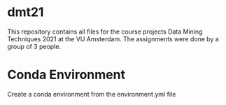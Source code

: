 # dmt21

This repository contains all files for the course projects Data Mining Techniques 2021 at the VU Amsterdam. 
The assignments were done by a group of 3 people.
# Conda Environment 
Create a conda environment from the environment.yml file 
